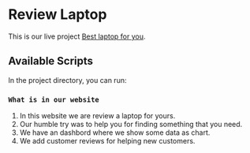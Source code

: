 # Review Laptop

This is our live project [Best laptop for you](pc-review.netlify.app).

## Available Scripts

In the project directory, you can run:

### `What is in our website`
 1. In this website we are review a laptop for yours.
 2. Our humble try was to help you for finding something that you need.
 3. We have an dashbord where we show some data as chart.
 4. We add customer reviews for helping new customers.
          
